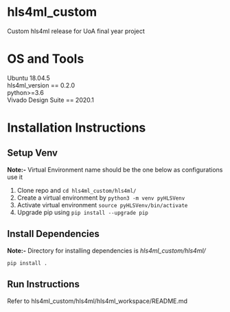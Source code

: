 # hls4ml_custom
Custom hls4ml release for UoA final year project

# OS and Tools
Ubuntu 18.04.5  
hls4ml_version == 0.2.0  
python>=3.6  
Vivado Design Suite == 2020.1  

# Installation Instructions
## Setup Venv
**Note:-** Virtual Environment name should be the one below as configurations use it
1) Clone repo and `cd hls4ml_custom/hls4ml/`
2) Create a virtual environment by `python3 -m venv pyHLSVenv`
3) Activate virtual environment `source pyHLSVenv/bin/activate`
4) Upgrade pip using `pip install --upgrade pip`

## Install Dependencies
**Note:-** Directory for installing dependencies is *hls4ml_custom/hls4ml/*
 ```
 pip install .
 ```
## Run Instructions
Refer to hls4ml_custom/hls4ml/hls4ml_workspace/README.md
